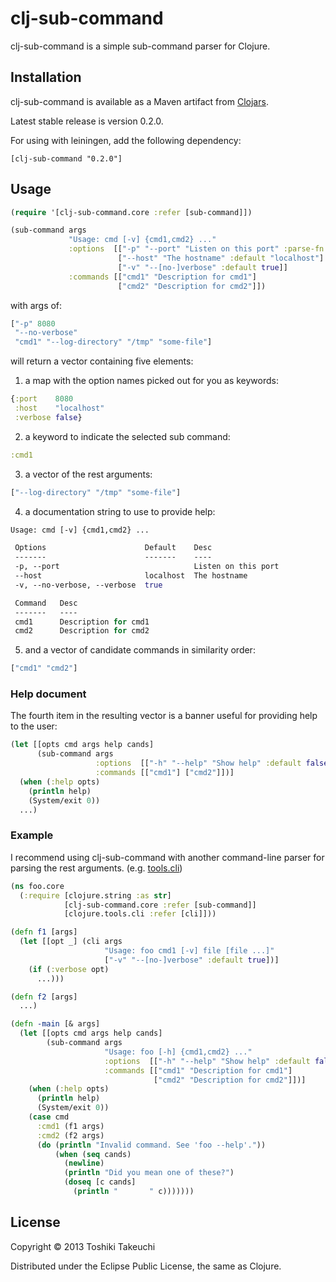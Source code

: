 # clj-sub-command

clj-sub-command is a simple sub-command parser for Clojure.

## Installation

clj-sub-command is available as a Maven artifact from [Clojars][1].

Latest stable release is version 0.2.0.

For using with leiningen, add the following dependency:

```
[clj-sub-command "0.2.0"]
```

## Usage

```clojure
(require '[clj-sub-command.core :refer [sub-command]])

(sub-command args
             "Usage: cmd [-v] {cmd1,cmd2} ..."
             :options  [["-p" "--port" "Listen on this port" :parse-fn #(Integer. %)]
                        ["--host" "The hostname" :default "localhost"]
                        ["-v" "--[no-]verbose" :default true]]
             :commands [["cmd1" "Description for cmd1"]
                        ["cmd2" "Description for cmd2"]])
```

with args of:

```clojure
["-p" 8080
 "--no-verbose"
 "cmd1" "--log-directory" "/tmp" "some-file"]
```

will return a vector containing five elements:

1) a map with the option names picked out for you as keywords:

```clojure
{:port    8080
 :host    "localhost"
 :verbose false}
```

2) a keyword to indicate the selected sub command:

```clojure
:cmd1
```

3) a vector of the rest arguments:

```clojure
["--log-directory" "/tmp" "some-file"]
```

4) a documentation string to use to provide help:

```clojure
Usage: cmd [-v] {cmd1,cmd2} ...

 Options                      Default    Desc
 -------                      -------    ----
 -p, --port                              Listen on this port
 --host                       localhost  The hostname
 -v, --no-verbose, --verbose  true

 Command   Desc
 -------   ----
 cmd1      Description for cmd1
 cmd2      Description for cmd2

```

5) and a vector of candidate commands in similarity order:

```clojure
["cmd1" "cmd2"]
```

### Help document

The fourth item in the resulting vector is a banner useful for providing help to the user:

```clojure
(let [[opts cmd args help cands]
      (sub-command args
                   :options  [["-h" "--help" "Show help" :default false :flag true]]
                   :commands [["cmd1"] ["cmd2"]])]
  (when (:help opts)
    (println help)
    (System/exit 0))
  ...)
```

### Example

I recommend using clj-sub-command with another command-line parser for parsing the rest arguments.
(e.g. [tools.cli][2])

```clojure
(ns foo.core
  (:require [clojure.string :as str]
            [clj-sub-command.core :refer [sub-command]]
            [clojure.tools.cli :refer [cli]]))

(defn f1 [args]
  (let [[opt _] (cli args
                     "Usage: foo cmd1 [-v] file [file ...]"
                     ["-v" "--[no-]verbose" :default true])]
    (if (:verbose opt)
      ...)))

(defn f2 [args]
  ...)

(defn -main [& args]
  (let [[opts cmd args help cands]
        (sub-command args
                     "Usage: foo [-h] {cmd1,cmd2} ..."
                     :options  [["-h" "--help" "Show help" :default false :flag true]]
                     :commands [["cmd1" "Description for cmd1"]
                                ["cmd2" "Description for cmd2"]])]
    (when (:help opts)
      (println help)
      (System/exit 0))
    (case cmd
      :cmd1 (f1 args)
      :cmd2 (f2 args)
      (do (println "Invalid command. See 'foo --help'."))
          (when (seq cands)
            (newline)
            (println "Did you mean one of these?")
            (doseq [c cands]
              (println "       " c)))))))
```

## License

Copyright © 2013 Toshiki Takeuchi

Distributed under the Eclipse Public License, the same as Clojure.

[1]: https://clojars.org/clj-sub-command
[2]: https://github.com/clojure/tools.cli
